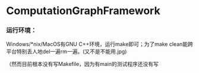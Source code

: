 # ComputationGraphFramework

### 运行环境：

Windows/*nix/MacOS有GNU C++环境，运行make即可；为了make clean能跨平台特别丢人地del一遍rm一遍。(又不是不能用.jpg)

（然而目前根本没有写Makefile，因为有main的测试程序还没有写